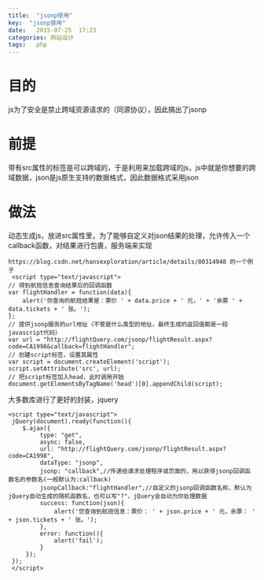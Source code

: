 ```yaml
---
title:  "jsonp使用"
key:  "jsonp使用"
date:   2015-07-25  17:23
categories: 网站设计
tags:   php
---
```


# 目的

js为了安全是禁止跨域资源请求的（同源协议），因此搞出了jsonp


# 前提

带有src属性的标签是可以跨域的，于是利用<srcipt>来加载跨域的js，js中就是你想要的跨域数据，json是js原生支持的数据格式，因此数据格式采用json

# 做法

动态生成js，放进src属性里，为了能够自定义对json结果的处理，允许传入一个callback函数，对结果进行包裹，服务端来实现

    https://blog.csdn.net/hansexploration/article/details/80314948 的一个例子
     <script type="text/javascript">
    // 得到航班信息查询结果后的回调函数
    var flightHandler = function(data){
        alert('你查询的航班结果是：票价 ' + data.price + ' 元，' + '余票 ' + data.tickets + ' 张。');
    };
    // 提供jsonp服务的url地址（不管是什么类型的地址，最终生成的返回值都是一段javascript代码）
    var url = "http://flightQuery.com/jsonp/flightResult.aspx?code=CA1998&callback=flightHandler";
    // 创建script标签，设置其属性
    var script = document.createElement('script');
    script.setAttribute('src', url);
    // 把script标签加入head，此时调用开始
    document.getElementsByTagName('head')[0].appendChild(script); 


大多数库进行了更好的封装，jquery

    <script type="text/javascript">
     jQuery(document).ready(function(){ 
        $.ajax({
             type: "get",
             async: false,
             url: "http://flightQuery.com/jsonp/flightResult.aspx?code=CA1998",
             dataType: "jsonp",
             jsonp: "callback",//传递给请求处理程序或页面的，用以获得jsonp回调函数名的参数名(一般默认为:callback)
             jsonpCallback:"flightHandler",//自定义的jsonp回调函数名称，默认为jQuery自动生成的随机函数名，也可以写"?"，jQuery会自动为你处理数据
             success: function(json){
                 alert('您查询到航班信息：票价： ' + json.price + ' 元，余票： ' + json.tickets + ' 张。');
             },
             error: function(){
                 alert('fail');
             }
         });
     });
     </script>
